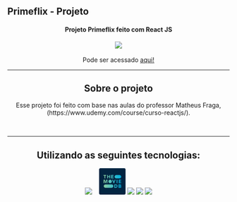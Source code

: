 ## Primeflix - Projeto
<div align="center">
<h4>Projeto Primeflix feito com React JS</h4>
<img width="720px" height="auto" src="https://user-images.githubusercontent.com/92948733/194129609-5b419e9c-a9d2-4d98-b9aa-9ecdd3300fa0.gif" />
 <p>Pode ser acessado <a href="https://primeflix-projetocurso.netlify.app/">aqui!</a></p>
<hr/>

<h2> Sobre o projeto </h2>
<p>Esse projeto foi feito com base nas aulas do professor Matheus Fraga, (https://www.udemy.com/course/curso-reactjs/). </p>
<br />

<hr/>

<h2>Utilizando as seguintes tecnologias:</h2>
 <a href="https://pt-br.reactjs.org/" target="_blank"><img src="https://img.shields.io/badge/React-20232A?style=for-the-badge&logo=react&logoColor=61DAFB"></a>
  &nbsp&nbsp
<a href="https://www.themoviedb.org/" target="_blank"><img src="https://github.com/mcosta21/netflix-clone-reactjs/blob/master/docs/icon-tmdb.png?raw=true" alt="TMDB" width="60"></a>
<img src="https://img.shields.io/badge/React_Router-CA4245?style=for-the-badge&logo=react-router&logoColor=white"/>
<img src="https://img.shields.io/badge/HTML-E34F26?style=flat-square-badge&logo=html5&logoColor=white&link"/>
<img src="https://img.shields.io/badge/CSS-1572B6?style=flat-square-badge&logo=css3&logoColor=white&link"/>
</div>
